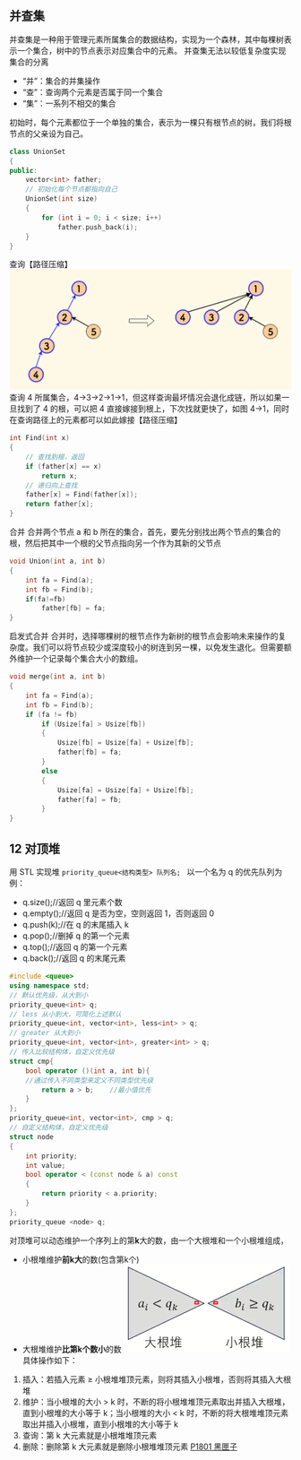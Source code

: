 ## 并查集
并查集是一种用于管理元素所属集合的数据结构，实现为一个森林，其中每棵树表示一个集合，树中的节点表示对应集合中的元素。
并查集无法以较低复杂度实现集合的分离
* “并”：集合的并集操作
* “查”：查询两个元素是否属于同一个集合
* “集”：一系列不相交的集合

初始时，每个元素都位于一个单独的集合，表示为一棵只有根节点的树，我们将根节点的父亲设为自己。
```c++
class UnionSet
{
public:
    vector<int> father;
    // 初始化每个节点都指向自己
    UnionSet(int size)
    {
        for (int i = 0; i < size; i++)
            father.push_back(i);
    }
}
```

查询【路径压缩】
![](Images/Pasted%20image%2020240824161008.png)
查询 4 所属集合，4->3->2->1->1，但这样查询最坏情况会退化成链，所以如果一旦找到了 4 的根，可以把 4 直接嫁接到根上，下次找就更快了，如图 4->1，同时在查询路径上的元素都可以如此嫁接【路径压缩】
```c++
int Find(int x)
{
	// 查找到根，返回
    if (father[x] == x)
        return x;
    // 递归向上查找
    father[x] = Find(father[x]);
    return father[x];
}
```

合并
合并两个节点 a 和 b 所在的集合，首先，要先分别找出两个节点的集合的根，然后把其中一个根的父节点指向另一个作为其新的父节点
```c++
void Union(int a, int b)
{
    int fa = Find(a);
    int fb = Find(b);
    if(fa!=fb)
        father[fb] = fa;
}
```

启发式合并
合并时，选择哪棵树的根节点作为新树的根节点会影响未来操作的复杂度。我们可以将节点较少或深度较小的树连到另一棵，以免发生退化。但需要额外维护一个记录每个集合大小的数组。
```c++
void merge(int a, int b)
{
    int fa = Find(a);
    int fb = Find(b);
    if (fa != fb)
        if (Usize[fa] > Usize[fb])
        {
            Usize[fb] = Usize[fa] + Usize[fb];
            father[fb] = fa;
        }
        else
        {
            Usize[fa] = Usize[fa] + Usize[fb];
            father[fa] = fb;
        }
}
```
## 12 对顶堆
用 STL 实现堆
`priority_queue<结构类型> 队列名; `
以一个名为 q 的优先队列为例：
* q.size();//返回 q 里元素个数
* q.empty();//返回 q 是否为空，空则返回 1，否则返回 0
* q.push(k);//在 q 的末尾插入 k
* q.pop();//删掉 q 的第一个元素
* q.top();//返回 q 的第一个元素
* q.back();//返回 q 的末尾元素
```c++
#include <queue>
using namespace std;
// 默认优先级，从大到小
priority_queue<int> q;
// less 从小到大，可简化上述默认
priority_queue<int, vector<int>, less<int> > q;
// greater 从大到小
priority_queue<int, vector<int>, greater<int> > q;
// 传入比较结构体，自定义优先级
struct cmp{
    bool operator ()(int a, int b){    
    //通过传入不同类型来定义不同类型优先级
        return a > b;    //最小值优先
    }
};
priority_queue<int, vector<int>, cmp > q;
// 自定义结构体，自定义优先级
struct node
{
	int priority;
    int value;
    bool operator < (const node & a) const
    {
        return priority < a.priority;
    }
};
priority_queue <node> q;
```

对顶堆可以动态维护一个序列上的第**k**大的数，由一个大根堆和一个小根堆组成，
- 小根堆维护**前k大**的数(包含第k个)
- 大根堆维护**比第k个数小**的数
![](Images/Pasted%20image%2020240823194003.png)
具体操作如下：
1. 插入：若插入元素 $\geq$ 小根堆堆顶元素，则将其插入小根堆，否则将其插入大根堆
2. 维护：当小根堆的大小 > k 时，不断的将小根堆堆顶元素取出并插入大根堆，直到小根堆的大小等于 k；当小根堆的大小 < k 时，不断的将大根堆堆顶元素取出并插入小根堆，直到小根堆的大小等于 k
3. 查询：第 k 大元素就是小根堆堆顶元素
4. 删除：删除第 k 大元素就是删除小根堆堆顶元素
[P1801 黑匣子](https://www.luogu.com.cn/problem/P1801)

